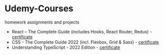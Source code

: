 # Udemy-Courses
homework assignments and projects

- React – The Complete Guide (includes Hooks, React Router, Redux) - [certificate](https://udemy-certificate.s3.amazonaws.com/pdf/UC-ab9a0261-3c98-492b-8f5a-454021051611.pdf)
- CSS - The Complete Guide 2022 (incl. Flexbox, Grid & Sass) - [certificate](https://udemy-certificate.s3.amazonaws.com/pdf/UC-d440256e-529f-459e-beed-cf6b7c0800f2.pdf)
- Understanding TypeScript - 2022 Edition - [certificate](https://udemy-certificate.s3.amazonaws.com/pdf/UC-c9110698-a56b-4e26-b4cd-73543909ae91.pdf)